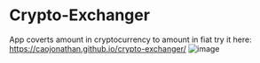 # Crypto-Exchanger

App coverts amount in cryptocurrency to amount in fiat
try it here: https://caojonathan.github.io/crypto-exchanger/
![image](https://user-images.githubusercontent.com/69479285/149681212-3c97e7f0-2c03-48e0-b468-7dc926abad4e.png)
